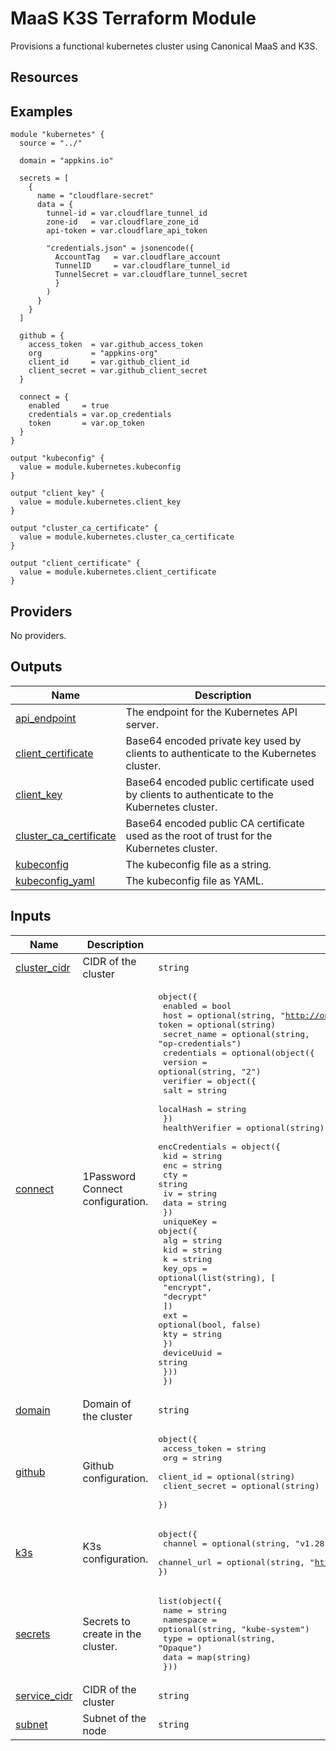 # MaaS K3S Terraform Module

Provisions a functional kubernetes cluster using Canonical MaaS and K3S.

<!-- BEGIN_TF_DOCS -->


## Resources


## Examples

```hcl
module "kubernetes" {
  source = "../"

  domain = "appkins.io"

  secrets = [
    {
      name = "cloudflare-secret"
      data = {
        tunnel-id = var.cloudflare_tunnel_id
        zone-id   = var.cloudflare_zone_id
        api-token = var.cloudflare_api_token

        "credentials.json" = jsonencode({
          AccountTag   = var.cloudflare_account
          TunnelID     = var.cloudflare_tunnel_id
          TunnelSecret = var.cloudflare_tunnel_secret
          }
        )
      }
    }
  ]

  github = {
    access_token  = var.github_access_token
    org           = "appkins-org"
    client_id     = var.github_client_id
    client_secret = var.github_client_secret
  }

  connect = {
    enabled     = true
    credentials = var.op_credentials
    token       = var.op_token
  }
}

output "kubeconfig" {
  value = module.kubernetes.kubeconfig
}

output "client_key" {
  value = module.kubernetes.client_key
}

output "cluster_ca_certificate" {
  value = module.kubernetes.cluster_ca_certificate
}

output "client_certificate" {
  value = module.kubernetes.client_certificate
}
```

## Providers

No providers.

## Outputs

| Name | Description |
|------|-------------|
| <a name="output_api_endpoint"></a> [api\_endpoint](#output\_api\_endpoint) | The endpoint for the Kubernetes API server. |
| <a name="output_client_certificate"></a> [client\_certificate](#output\_client\_certificate) | Base64 encoded private key used by clients to authenticate to the Kubernetes cluster. |
| <a name="output_client_key"></a> [client\_key](#output\_client\_key) | Base64 encoded public certificate used by clients to authenticate to the Kubernetes cluster. |
| <a name="output_cluster_ca_certificate"></a> [cluster\_ca\_certificate](#output\_cluster\_ca\_certificate) | Base64 encoded public CA certificate used as the root of trust for the Kubernetes cluster. |
| <a name="output_kubeconfig"></a> [kubeconfig](#output\_kubeconfig) | The kubeconfig file as a string. |
| <a name="output_kubeconfig_yaml"></a> [kubeconfig\_yaml](#output\_kubeconfig\_yaml) | The kubeconfig file as YAML. |

## Inputs

| Name | Description | Type | Default | Required |
|------|-------------|------|---------|:--------:|
| <a name="input_cluster_cidr"></a> [cluster\_cidr](#input\_cluster\_cidr) | CIDR of the cluster | `string` | `"10.32.0.0/16"` | no |
| <a name="input_connect"></a> [connect](#input\_connect) | 1Password Connect configuration. | <pre>object({<br>    enabled     = bool<br>    host        = optional(string, "http://onepassword-connect.kube-system.svc.cluster.local:8080")<br>    token       = optional(string)<br>    secret_name = optional(string, "op-credentials")<br>    credentials = optional(object({<br>      version = optional(string, "2")<br>      verifier = object({<br>        salt      = string<br>        localHash = string<br>      })<br>      healthVerifier = optional(string)<br>      encCredentials = object({<br>        kid  = string<br>        enc  = string<br>        cty  = string<br>        iv   = string<br>        data = string<br>      })<br>      uniqueKey = object({<br>        alg = string<br>        kid = string<br>        k   = string<br>        key_ops = optional(list(string), [<br>          "encrypt",<br>          "decrypt"<br>        ])<br>        ext = optional(bool, false)<br>        kty = string<br>      })<br>      deviceUuid = string<br>    }))<br>  })</pre> | <pre>{<br>  "enabled": false<br>}</pre> | no |
| <a name="input_domain"></a> [domain](#input\_domain) | Domain of the cluster | `string` | n/a | yes |
| <a name="input_github"></a> [github](#input\_github) | Github configuration. | <pre>object({<br>    access_token  = string<br>    org           = string<br>    client_id     = optional(string)<br>    client_secret = optional(string)<br>  })</pre> | n/a | yes |
| <a name="input_k3s"></a> [k3s](#input\_k3s) | K3s configuration. | <pre>object({<br>    channel     = optional(string, "v1.28")<br>    channel_url = optional(string, "https://update.k3s.io/v1-release/channels")<br>  })</pre> | `{}` | no |
| <a name="input_secrets"></a> [secrets](#input\_secrets) | Secrets to create in the cluster. | <pre>list(object({<br>    name      = string<br>    namespace = optional(string, "kube-system")<br>    type      = optional(string, "Opaque")<br>    data      = map(string)<br>  }))</pre> | `[]` | no |
| <a name="input_service_cidr"></a> [service\_cidr](#input\_service\_cidr) | CIDR of the cluster | `string` | `"10.33.0.0/16"` | no |
| <a name="input_subnet"></a> [subnet](#input\_subnet) | Subnet of the node | `string` | `"10.1.40.0/24"` | no |
<!-- END_TF_DOCS -->
